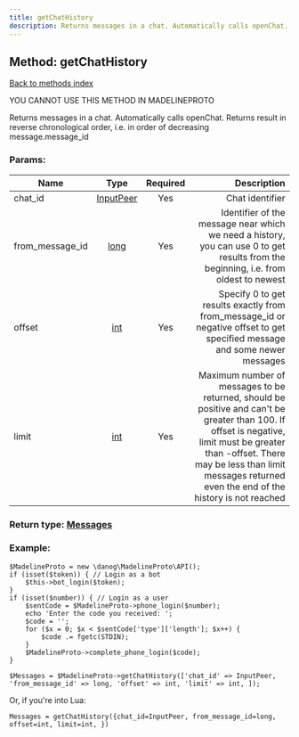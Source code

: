 ```yaml
---
title: getChatHistory
description: Returns messages in a chat. Automatically calls openChat. Returns result in reverse chronological order, i.e. in order of decreasing message.message_id
---
```

## Method: getChatHistory  
[Back to methods index](index.md)


YOU CANNOT USE THIS METHOD IN MADELINEPROTO


Returns messages in a chat. Automatically calls openChat. Returns result in reverse chronological order, i.e. in order of decreasing message.message_id

### Params:

| Name     |    Type       | Required | Description |
|----------|:-------------:|:--------:|------------:|
|chat\_id|[InputPeer](../types/InputPeer.md) | Yes|Chat identifier|
|from\_message\_id|[long](../types/long.md) | Yes|Identifier of the message near which we need a history, you can use 0 to get results from the beginning, i.e. from oldest to newest|
|offset|[int](../types/int.md) | Yes|Specify 0 to get results exactly from from_message_id or negative offset to get specified message and some newer messages|
|limit|[int](../types/int.md) | Yes|Maximum number of messages to be returned, should be positive and can't be greater than 100. If offset is negative, limit must be greater than -offset. There may be less than limit messages returned even the end of the history is not reached|


### Return type: [Messages](../types/Messages.md)

### Example:


```
$MadelineProto = new \danog\MadelineProto\API();
if (isset($token)) { // Login as a bot
    $this->bot_login($token);
}
if (isset($number)) { // Login as a user
    $sentCode = $MadelineProto->phone_login($number);
    echo 'Enter the code you received: ';
    $code = '';
    for ($x = 0; $x < $sentCode['type']['length']; $x++) {
        $code .= fgetc(STDIN);
    }
    $MadelineProto->complete_phone_login($code);
}

$Messages = $MadelineProto->getChatHistory(['chat_id' => InputPeer, 'from_message_id' => long, 'offset' => int, 'limit' => int, ]);
```

Or, if you're into Lua:

```
Messages = getChatHistory({chat_id=InputPeer, from_message_id=long, offset=int, limit=int, })
```

